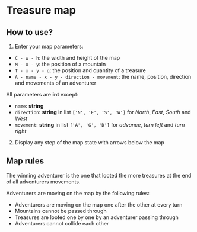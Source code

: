 # Treasure map

## How to use?

1. Enter your map parameters:

- `C - w - h`: the width and height of the map
- `M - x - y`: the position of a mountain
- `T - x - y - q`: the position and quantity of a treasure
- `A - name - x - y - direction - movement`: the name, position, direction and movements of an adventurer

All parameters are **int** except:
- `name`: **string**
- `direction`: **string** in list `['N', 'E', 'S', 'W']` for *North*, *East*, *South* and *West*
- `movement`: **string** in list `['A', 'G', 'D']` for *advance*, *turn left* and *turn right*

2. Display any step of the map state with arrows below the map

## Map rules

The winning adventurer is the one that looted the more treasures at the end of
all adventurers movements.

Adventurers are moving on the map by the following rules:
- Adventurers are moving on the map one after the other at every turn
- Mountains cannot be passed through
- Treasures are looted one by one by an adventurer passing through
- Adventurers cannot collide each other

